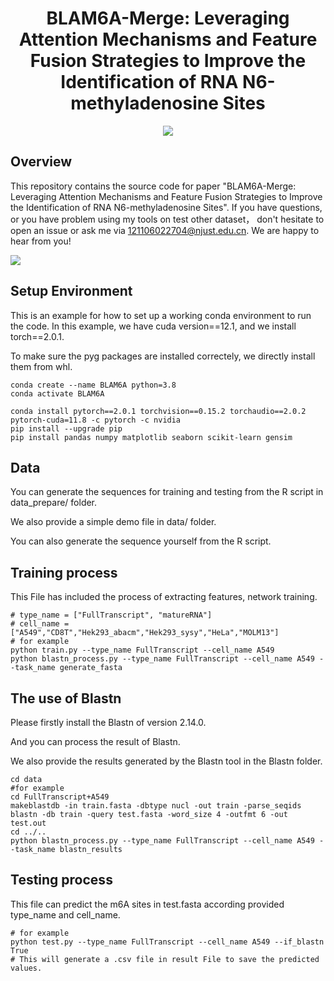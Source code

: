 <h1 align="center">
BLAM6A-Merge: Leveraging Attention Mechanisms and Feature Fusion Strategies to Improve the Identification of RNA N6-methyladenosine Sites
</h1>

<div align="center">

[![](https://img.shields.io/badge/github-green?style=plastic&logo=github)](https://github.com/DoraemonXia/BLAM6A-Merge)
<!-- [![](https://img.shields.io/badge/dataset-zenodo-orange?style=plastic&logo=zenodo)](https://zenodo.org/records/10021618) -->
</div>

## Overview
This repository contains the source code for paper "BLAM6A-Merge: Leveraging Attention Mechanisms and Feature Fusion Strategies to Improve the Identification of RNA N6-methyladenosine Sites". If you have questions, or you have problem using my tools on test other dataset， don't hesitate to open an issue or ask me via <121106022704@njust.edu.cn>. We are happy to hear from you!

![](https://github.com/DoraemonXia/BLAM6A-Merge/blob/main/imgs/Figure_1.jpg)

<!-- ## News
**Oct 10 2023**: The trained FABind model and processed dataset are released!

**Oct 11 2023**: Initial commits. More codes, pre-trained model, and data are coming soon. -->

## Setup Environment
This is an example for how to set up a working conda environment to run the code. In this example, we have cuda version==12.1, and we install torch==2.0.1. 

To make sure the pyg packages are installed correctely, we directly install them from whl.

```shell
conda create --name BLAM6A python=3.8
conda activate BLAM6A

conda install pytorch==2.0.1 torchvision==0.15.2 torchaudio==2.0.2 pytorch-cuda=11.8 -c pytorch -c nvidia
pip install --upgrade pip
pip install pandas numpy matplotlib seaborn scikit-learn gensim
```

## Data
<!--The origin dataset we used can be found from **zenado.-->
You can generate the sequences for training and testing from the R script in data_prepare/ folder.

We also provide a simple demo file in data/ folder.

You can also generate the sequence yourself from the R script.

## Training process

This File has included the process of extracting features, network training.

```shell
# type_name = ["FullTranscript", "matureRNA"]
# cell_name = ["A549","CD8T","Hek293_abacm","Hek293_sysy","HeLa","MOLM13"]
# for example
python train.py --type_name FullTranscript --cell_name A549
python blastn_process.py --type_name FullTranscript --cell_name A549 --task_name generate_fasta
```

## The use of Blastn
Please firstly install the Blastn of version 2.14.0.

And you can process the result of Blastn. <!-- through **.ipynb. -->

We also provide the results generated by the Blastn tool in the Blastn folder.

<!--blastn -db train -query Kfold_0.fasta -word_size 4 -outfmt 6 -out Kfold_0.out -num_threads 10 -->

```shell
cd data
#for example
cd FullTranscript+A549
makeblastdb -in train.fasta -dbtype nucl -out train -parse_seqids
blastn -db train -query test.fasta -word_size 4 -outfmt 6 -out test.out
cd ../..
python blastn_process.py --type_name FullTranscript --cell_name A549 --task_name blastn_results
```

## Testing process

This file can predict the m6A sites in test.fasta according provided type_name and cell_name.
```shell
# for example
python test.py --type_name FullTranscript --cell_name A549 --if_blastn True
# This will generate a .csv file in result File to save the predicted values.
```